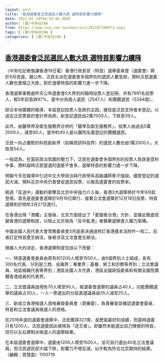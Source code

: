 ```yaml
---
layout: post
title: "香港選委會泛民選民人數大跌 選特首影響力續降"
date: 2021-07-19T04:34:02.000Z
author: (臺)中央社CNA
from: https://www.cna.com.tw/news/acn/202107190073.aspx
tags: [ (臺)中央社CNA ]
categories: [ (臺)中央社CNA ]
---
```

<!--1626669242000-->
[香港選委會泛民選民人數大跌 選特首影響力續降](https://www.cna.com.tw/news/acn/202107190073.aspx)
------

<div>
<div></div><div class="paragraph"><p>（中央社記者張謙香港19日電）香港行政長官（特首）選舉委員會（選委會）將於9月改選，據公布，泛民主派在選委會多個界別的選民人數急跌，預料泛民選委人數也會隨之大跌，對於選舉特首的影響力進一步下降。</p><p>香港選舉事務處昨天公布選委會5大界別的臨時投票人登記冊，共有7891名投票人，較5年前急跌97%，當中分為個人選民（2547人）和團體選民（5344個）。</p><p>綜合本地媒體的報導，本屆登記投票人急跌的主因，據信是泛民支持者未登記。以過去泛民票倉的會計界為例，新登記選民由2萬7000人，下跌至39人。</p><p>此外，由醫學界及衛生服務界合併的「醫學及衛生服務界」，投票人由過去5萬2000人，減至80人，當中約40人是以醫院名義登記的團體選民。</p><p>泛民一向占優勢的科技創新界（前稱資訊科技界）的選民人數也由1萬2000人，大跌至54人。</p><p>一般認為，在當前政治氛圍的壓力下，泛民在選委會多個界別的投票人急跌是意料中事，預料屆時泛民當選的選委不會多，選舉特首的影響力進一步下降。</p><p>明報今天在報導中引述中文大學政治與行政學系高級講師蔡子強說，儘管登記的選民大減，預料北京中央仍會督促選民投票，以推高選委會的投票率。</p><p>經過「反送中」運動的衝擊及北京中央強力介入後，香港3大選舉將於今年9月起登場，首先是選委會選舉於9月19日舉行，接著立法會選舉於12月19日投票，特首選舉則於明年3月27日進行。</p><p>在香港出現「港獨」主張後，北京方面提出了「愛國者治港」方針，並據此徹底改變香港的選舉制度，以阻止北京視為「反中亂港」者藉著選舉進入權力架構。</p><p>中國全國人民代表大會常務委員會3月底表決通過修訂香港基本法附件一和二，前者訂定特首產生辦法，後者涉及立法會產生辦法。</p><p>根據人大的決定，香港選舉制度包括以下改變：</p><p>一、特首選委會委員由原有的1200人增至1500人，由5個界別人士組成，各有300名代表，分別是工商、金融界；專業界；基層、勞工和宗教等界別；立法會議員、地區組織代表等界別；港區全國人大代表、港區全國政協委員和有關全國性團體香港成員的代表界。</p><p>二、立法會議員由現有70人增至90人，經選委會選舉的議員占40人，功能團體選舉的議員占30人，一人一票選出的分區直選議員由35人減至20人。</p><p>三、新成立香港候選人資格審查委員會（資審委），負責審查並確認選委會委員、特首和立法會議員候選人的資格。</p><p>在2016年底的選委會選舉中，泛民獲得327席，是歷屆最好的成績，而當時選委只有1200人，泛民選委因此被視為「造王者」，即雖然未能選出自己陣營的特首，但可以左右建制派候選人的選舉結果。</p><p>在本屆選委會選舉中，選委由1200人增至1500人，並可自行選出40名立法會議員，但泛民選民卻大幅下跌，影響力不增反減，似乎較為符合北京期待的結果。（編輯：周慧盈）1100719</p></div>
</div>
